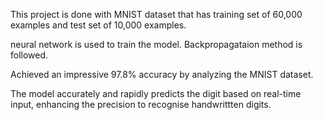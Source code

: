 This project is done with MNIST dataset that has training set of  60,000 examples and test set of 10,000 examples.

neural network is used to train the model. Backpropagataion method is followed.

Achieved  an impressive 97.8% accuracy by analyzing the MNIST dataset.

The model accurately and rapidly predicts the digit based on real-time input, enhancing the precision to recognise handwrittten digits.
